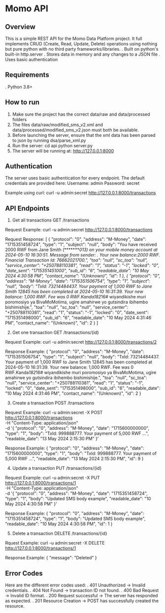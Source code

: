# Momo API

## Overview

This is a simple REST API for the Momo Data Platform project. It full implements CRUD (Create, Read, Update, Delete) operations using nothing but pure python with no third party frameworks/libraries.
 . Built on python's built-in http.server
 . Stores data in memory and any changes to a JSON file
 . Uses basic authentication

## Requirements

 . Python 3.8+

## How to run

1. Make sure the project has the correct data/raw and data/processed folders
2. The files data/raw/modified_sms_v2.xml and data/processed/modified_sms_v2.json must both be available.
3. Before launching the server, ensure that the xml data has been parsed to json by running dsa/parse_xml.py
4. Run the server:
   cd api
   python server.py
3. The server will be running at:
   http://127.0.0.1:8000

## Authentication

The server uses basic authentication for every endpoint.
The default credentials are provided here:
 Username: admin
 Password: secret

Example using curl:
 curl -u admin:secret http://127.0.0.1:8000/transactions

## API Endpoints

1. Get all transactions
  GET /transactions

 Request Example:
  curl -u admin:secret http://127.0.0.1:8000/transactions

Request Response:
 [
    {
        "protocol": "0",
        "address": "M-Money",
        "date": "1715351458724",
        "type": "1",
        "subject": "null",
        "body": "You have received 2000 RWF from Jane Smith (*********013) on your mobile money account at 2024-05-10 16:30:51. Message from sender: . Your new balance:2000 RWF. Financial Transaction Id: 76662021700.",
        "toa": "null",
        "sc_toa": "null",
        "service_center": "+250788110381",
        "read": "1",
        "status": "-1",
        "locked": "0",
        "date_sent": "1715351451000",
        "sub_id": "6",
        "readable_date": "10 May 2024 4:30:58 PM",
        "contact_name": "(Unknown)",
        "id": 1
    },
    {
        "protocol": "0",
        "address": "M-Money",
        "date": "1715351506754",
        "type": "1",
        "subject": "null",
        "body": "TxId: 73214484437. Your payment of 1,000 RWF to Jane Smith 12845 has been completed at 2024-05-10 16:31:39. Your new balance: 1,000 RWF. Fee was 0 RWF.Kanda*182*16# wiyandikishe muri poromosiyo ya BivaMoMotima, ugire amahirwe yo gutsindira ibihembo bishimishije.",
        "toa": "null",
        "sc_toa": "null",
        "service_center": "+250788110381",
        "read": "1",
        "status": "-1",
        "locked": "0",
        "date_sent": "1715351498000",
        "sub_id": "6",
        "readable_date": "10 May 2024 4:31:46 PM",
        "contact_name": "(Unknown)",
        "id": 2
    }
 ]

2. Get one transaction
  GET /transactions/{id}

 Request Example:
  curl -u admin:secret http://127.0.0.1:8000/transactions/2

 Response Example:
   {
        "protocol": "0",
        "address": "M-Money",
        "date": "1715351506754",
        "type": "1",
        "subject": "null",
        "body": "TxId: 73214484437. Your payment of 1,000 RWF to Jane Smith 12845 has been completed at 2024-05-10 16:31:39. Your new balance: 1,000 RWF. Fee was 0 RWF.Kanda*182*16# wiyandikishe muri poromosiyo ya BivaMoMotima, ugire amahirwe yo gutsindira ibihembo bishimishije.",
        "toa": "null",
        "sc_toa": "null",
        "service_center": "+250788110381",
        "read": "1",
        "status": "-1",
        "locked": "0",
        "date_sent": "1715351498000",
        "sub_id": "6",
        "readable_date": "10 May 2024 4:31:46 PM",
        "contact_name": "(Unknown)",
        "id": 2
    }

3. Create a transaction
  POST /transactions
 
 Request Example:
  curl -u admin:secret -X POST http://127.0.0.1:8000/transactions \
    -H "Content-Type: application/json" \
    -d '{
        "protocol": "0",
        "address": "M-Money",
        "date": "1715600000000",
        "type": "1",
        "body": "TxId: 999888777. Your payment of 5,000 RWF ...",
        "readable_date": "13 May 2024 2:15:30 PM"
    }'
 
 Response Example:
  {
    "protocol": "0",
    "address": "M-Money",
    "date": "1715600000000",
    "type": "1",
    "body": "TxId: 999888777. Your payment of 5,000 RWF ...",
    "readable_date": "13 May 2024 2:15:30 PM",
    "id": 9
  }

4. Update a transaction
  PUT /transactions/{id}

 Request Example:
  curl -u admin:secret -X PUT http://127.0.0.1:8000/transactions/1 \
    -H "Content-Type: application/json" \
    -d '{
        "protocol": "0",
        "address": "M-Money",
        "date": "1715351458724",
        "type": "1",
        "body": "Updated SMS body example",
        "readable_date": "10 May 2024 4:30:58 PM"
    }'
 
 Response Example:
  {
    "protocol": "0",
    "address": "M-Money",
    "date": "1715351458724",
    "type": "1",
    "body": "Updated SMS body example",
    "readable_date": "10 May 2024 4:30:58 PM",
    "id": 1
  }

5. Delete a transaction
  DELETE /transactions/{id}
 
 Rquest Example:
  curl -u admin:secret -X DELETE http://127.0.0.1:8000/transactions/1

 Response Example:
  {
    "message": "Deleted"
  }

## Error Codes

Here are the different error codes used:
 . 401 Unauthorized -> Invalid credentials.
 . 404 Not Found -> transaction ID not found.
 . 400 Bad Request -> Invalid ID format.
 . 200 Request successful -> The server has responded as expected.
 . 201 Resource Creation -> POST has successfully created the resource.